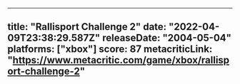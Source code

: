 
---
title: "Rallisport Challenge 2"
date: "2022-04-09T23:38:29.587Z"
releaseDate: "2004-05-04"
platforms: ["xbox"]
score: 87
metacriticLink: "https://www.metacritic.com/game/xbox/rallisport-challenge-2"
---
